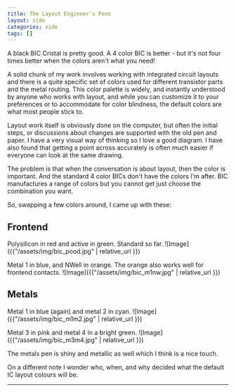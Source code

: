 ```yaml
---
title: The Layout Engineer's Pens
layout: side
categories: side
tags: []
---
```


A black BIC Cristal is pretty good. A 4 color BIC is better - but it's not four times better when the colors aren't what you need!

A solid chunk of my work involves working with integrated circuit layouts and there is a quite specific set of colors used for different transistor parts and the metal routing. This color palette is widely, and instantly understood by anyone who works with layout, and while you can customize it to your preferences or to accommodate for color blindness, the default colors are what most people stick to. 

Layout work itself is obviously done on the computer, but often the initial steps, or discussions about changes are supported with the old pen and paper. I have a very visual way of thinking so I love a good diagram. I have also found that getting a point across accurately is often much easier if everyone can look at the same drawing. 

The problem is that when the conversation is about layout, then the color is important. And the standard 4 color BICs don't have the colors I'm after. BIC manufactures a range of colors but you cannot get just choose the combination you want.

So, swapping a few colors around, I came up with these:

## Frontend
Polysilicon in red and active in green. Standard so far.
![Image]({{"/assets/img/bic_pood.jpg" | relative_url }})

Metal 1 in blue, and NWell in orange. The orange also works well for frontend contacts.
![Image]({{"/assets/img/bic_m1nw.jpg" | relative_url }})

## Metals

Metal 1 in blue (again) and metal 2 in cyan.
![Image]({{"/assets/img/bic_m1m2.jpg" | relative_url }})

Metal 3 in pink and metal 4 in a bright green.
![Image]({{"/assets/img/bic_m3m4.jpg" | relative_url }})

The metals pen is shiny and metallic as well which I think is a nice touch.

On a different note I wonder who, when, and why decided what the default IC layout colours will be. 

--------
